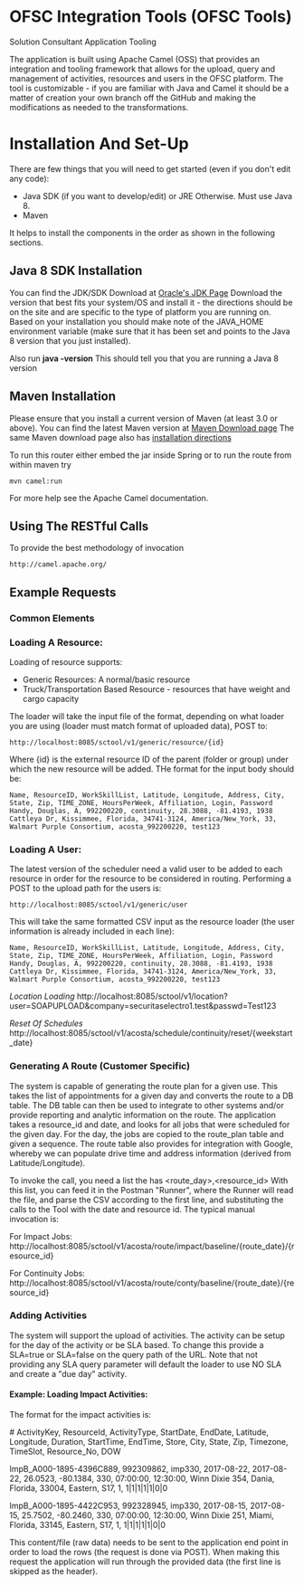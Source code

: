 # OFSC Integration Tools (OFSC Tools)
Solution Consultant Application Tooling

The application is built using Apache Camel (OSS) that provides an integration and tooling framework that allows for the
upload, query and management of activities, resources and users in the OFSC platform.
The tool is customizable - if you are familiar with Java and Camel it should be a matter of creation your own branch
off the GitHub and making the modifications as needed to the transformations.

# Installation And Set-Up
There are  few things that you will need to get started (even if you don't edit any code):

* Java SDK (if you want to develop/edit) or JRE Otherwise.  Must use Java 8.
* Maven

It helps to install the components in the order as shown in the following sections.

## Java 8 SDK Installation
You can find the JDK/SDK Download at [Oracle's JDK Page](http://www.oracle.com/technetwork/java/javase/downloads/jdk8-downloads-2133151.html)
Download the version that best fits your system/OS and install it - the directions should be on the site and are
specific to the type of platform you are running on.
Based on your installation you should make note of the JAVA_HOME environment variable (make sure that it has been
set and points to the Java 8 version that you just installed).

Also run __java -version__
This should tell you that you are running a Java 8 version

## Maven Installation
Please ensure that you install a current version of Maven (at least 3.0 or above).
You can find the latest Maven version at [Maven Download page](https://maven.apache.org/download.cgi)
The same Maven download page also has [installation directions](https://maven.apache.org/install.html)

To run this router either embed the jar inside Spring
or to run the route from within maven try

    mvn camel:run

For more help see the Apache Camel documentation.

## Using The RESTful Calls
To provide the best methodology of invocation

    http://camel.apache.org/

## Example Requests

### Common Elements

### Loading A Resource:
Loading of resource supports:
- Generic Resources: A normal/basic resource
- Truck/Transportation Based Resource - resources that have weight and cargo capacity

The loader will take the input file of the format, depending on what loader you are using (loader must match format of uploaded data), POST to:

    http://localhost:8085/sctool/v1/generic/resource/{id}

Where {id} is the external resource ID of the parent (folder or group) under which the new resource will be added.
THe format for the input body should be:

    Name, ResourceID, WorkSkillList, Latitude, Longitude, Address, City, State, Zip, TIME_ZONE, HoursPerWeek, Affiliation, Login, Password
    Handy, Douglas, A, 992200220, continuity, 28.3088, -81.4193, 1938 Cattleya Dr, Kissimmee, Florida, 34741-3124, America/New_York, 33, Walmart Purple Consortium, acosta_992200220, test123

### Loading A User:
The latest version of the scheduler need a valid user to be added to each resource in order for the resource to be considered in routing.
 Performing a POST to the upload path for the users is:
 
    http://localhost:8085/sctool/v1/generic/user

This will take the same formatted CSV input as the resource loader (the user information is already included in each line):

    Name, ResourceID, WorkSkillList, Latitude, Longitude, Address, City, State, Zip, TIME_ZONE, HoursPerWeek, Affiliation, Login, Password
    Handy, Douglas, A, 992200220, continuity, 28.3088, -81.4193, 1938 Cattleya Dr, Kissimmee, Florida, 34741-3124, America/New_York, 33, Walmart Purple Consortium, acosta_992200220, test123

_Location Loading_
http://localhost:8085/sctool/v1/location?user=SOAPUPLOAD&company=securitaselectro1.test&passwd=Test123


_Reset Of Schedules_
http://localhost:8085/sctool/v1/acosta/schedule/continuity/reset/{weekstart_date}

### Generating A Route (Customer Specific)
The system is capable of generating the route plan for a given use. This takes the list of appointments for a given 
day and converts the route to a DB table.  The DB table can then be used to integrate to other systems and/or provide
reporting and analytic information on the route.
The application takes a resource_id and date, and looks for all jobs that were scheduled for the given day.  For the day,
the jobs are copied to the route_plan table and given a sequence.
The route table also provides for integration with Google, whereby we can populate drive time and address information
(derived from Latitude/Longitude).

To invoke the call, you need a list the has <route_day>,<resource_id>
With this list, you can feed it in the Postman "Runner", where the Runner will read the file, and parse the CSV according
 to the first line, and substituting the calls to the Tool with the date and resource id.  The typical manual invocation is:
 
 For Impact Jobs:
 http://localhost:8085/sctool/v1/acosta/route/impact/baseline/{route_date}/{resource_id}
 
 For Continuity Jobs:
 http://localhost:8085/sctool/v1/acosta/route/conty/baseline/{route_date}/{resource_id}
 
 ### Adding Activities
 The system will support the upload of activities.  The activity can be setup for the day of the activity or be SLA based.  To change
 this provide a SLA=true or SLA=false on the query path of the URL.  Note that not providing any SLA query parameter will default
 the loader to use NO SLA and create a "due day" activity. 
 
 #### Example: Loading Impact Activities:
 The format for the impact activities is:
 
 \# ActivityKey, ResourceId, ActivityType, StartDate, EndDate, Latitude, Longitude, Duration, StartTime, EndTime, Store, City, State, Zip, Timezone, TimeSlot, Resource_No, DOW
 
 ImpB_A000-1895-4396C889, 992309862, imp330, 2017-08-22, 2017-08-22, 26.0523, -80.1384, 330, 07:00:00, 12:30:00, Winn Dixie 354, Dania, Florida, 33004, Eastern, S17, 1, 1|1|1|1|1|0|0
 
 ImpB_A000-1895-4422C953, 992328945, imp330, 2017-08-15, 2017-08-15, 25.7502, -80.2460, 330, 07:00:00, 12:30:00, Winn Dixie 251, Miami, Florida, 33145, Eastern, S17, 1, 1|1|1|1|1|0|0
 
 This content/file (raw data) needs to be sent to the application end point in order to load the rows (the request is done via POST).
 When making this request the application will run through the provided data (the first line is skipped as the header).
 
